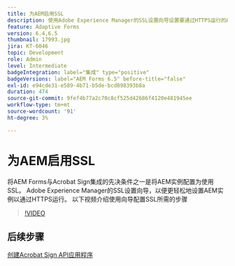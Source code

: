 ```yaml
---
title: 为AEM启用SSL
description: 使用Adobe Experience Manager的SSL设置向导设置要通过HTTPS运行的AEM实例。
feature: Adaptive Forms
version: 6.4,6.5
thumbnail: 17993.jpg
jira: KT-6046
topic: Development
role: Admin
level: Intermediate
badgeIntegration: label="集成" type="positive"
badgeVersions: label="AEM Forms 6.5" before-title="false"
exl-id: e94cde31-e589-4b71-b5de-bcd898393b8a
duration: 474
source-git-commit: 9fef4b77a2c70c8cf525d42686f4120e481945ee
workflow-type: tm+mt
source-wordcount: '91'
ht-degree: 3%

---
```


# 为AEM启用SSL

将AEM Forms与Acrobat Sign集成的先决条件之一是将AEM实例配置为使用SSL。 Adobe Experience Manager的SSL设置向导，以便更轻松地设置AEM实例以通过HTTPS运行。
以下视频介绍使用向导配置SSL所需的步骤

>[!VIDEO](https://video.tv.adobe.com/v/17993?learn=on)

## 后续步骤

[创建Acrobat Sign API应用程序](./create-adobe-sign-api-application.md)

